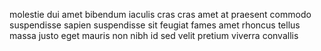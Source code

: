 molestie dui amet bibendum iaculis cras cras amet at praesent commodo
suspendisse sapien suspendisse sit feugiat fames amet rhoncus tellus massa
justo eget mauris non nibh id sed velit pretium viverra convallis